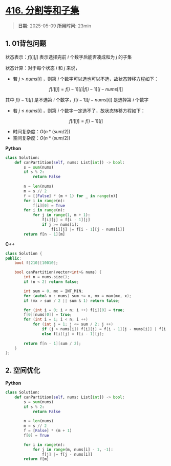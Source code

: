 # [416. 分割等和子集](https://leetcode.cn/problems/partition-equal-subset-sum/description/)

> **日期:** 2025-05-09
> **所用时间:** 23min

## 1. 01背包问题

状态表示：$f[i][j]$ 表示选择完前 $i$ 个数字后能否凑成和为 $j$ 的子集

状态计算：对于每个状态 $i$ 和 $j$ 来说，

- 若 $j > nums[i]$ ，则第 $i$ 个数字可以选也可以不选，故状态转移方程如下：

$$
	f[i][j] = f[i - 1][j] | f[i - 1][j - nums[i]]
$$

其中 $f[i-1][j]$ 是不选第 $i$ 个数字，$f[i-1][j-nums[i]]$ 是选择第 $i$ 个数字

- 若 $j \leq nums[i]$ ，则第 $i$ 个数字一定选不了，故状态转移方程如下：

$$
	f[i][j] = f[i - 1][j]
$$

- 时间复杂度：$O(n * (sum / 2))$
- 空间复杂度：$O(n * (sum / 2))$

**Python**

```python
class Solution:
    def canPartition(self, nums: List[int]) -> bool:
        s = sum(nums)
        if s % 2:
            return False
        
        n = len(nums)
        m = s // 2
        f = [[False] * (m + 1) for _ in range(n)]
        for i in range(n):
            f[i][0] = True
        for i in range(n):
            for j in range(1, m + 1):
                f[i][j] = f[i - 1][j]
                if j >= nums[i]:
                    f[i][j] |= f[i - 1][j - nums[i]]
        return f[n - 1][m]
```

**C++**

```C++
class Solution {
public:
    bool f[210][10010];

    bool canPartition(vector<int>& nums) {
        int n = nums.size();
        if (n < 2) return false;

        int sum = 0, mx = INT_MIN;
        for (auto& x : nums) sum += x, mx = max(mx, x);
        if (mx > sum / 2 || sum & 1) return false;

        for (int i = 0; i < n; i ++) f[i][0] = true;
        f[0][nums[0]] = true;
        for (int i = 1; i < n; i ++)
            for (int j = 1; j <= sum / 2; j ++)
                if (j > nums[i]) f[i][j] = f[i - 1][j - nums[i]] | f[i - 1][j];
                else f[i][j] = f[i - 1][j];
        
        return f[n - 1][sum / 2];
    }
};
```

## 2. 空间优化

**Python**

```python
class Solution:
    def canPartition(self, nums: List[int]) -> bool:
        s = sum(nums)
        if s % 2:
            return False
        
        n = len(nums)
        m = s // 2
        f = [False] * (m + 1)
        f[0] = True

        for i in range(n):
            for j in range(m, nums[i] - 1, -1):
                f[j] |= f[j - nums[i]]
        return f[m]
```